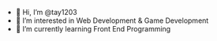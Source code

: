 - 👋 Hi, I’m @tay1203
- 👀 I’m interested in Web Development & Game Development
- 🌱 I’m currently learning Front End Programming

<!---
tay1203/tay1203 is a ✨ special ✨ repository because its `README.md` (this file) appears on your GitHub profile.
You can click the Preview link to take a look at your changes.
--->
